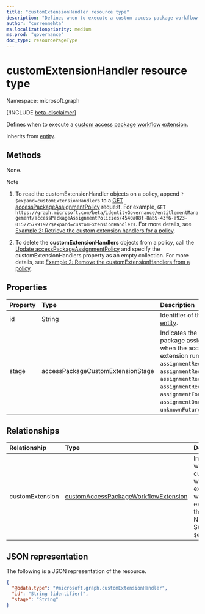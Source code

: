 ```yaml
---
title: "customExtensionHandler resource type"
description: "Defines when to execute a custom access package workflow extension."
author: "currenmehta"
ms.localizationpriority: medium
ms.prod: "governance"
doc_type: resourcePageType
---
```


# customExtensionHandler resource type

Namespace: microsoft.graph

[!INCLUDE [beta-disclaimer](../../includes/beta-disclaimer.md)]

Defines when to execute a [custom access package workflow extension](customaccesspackageworkflowextension.md).

Inherits from [entity](entity.md).

## Methods
None.

> [!NOTE]
>
> 1. To read the customExtensionHandler objects on a policy, append `?$expand=customExtensionHandlers` to a [GET accessPackageAssignmentPolicy](../api/accesspackageassignmentpolicy-get.md) request. For example, `GET https://graph.microsoft.com/beta/identityGovernance/entitlementManagement/accessPackageAssignmentPolicies/4540a08f-8ab5-43f6-a923-015275799197?$expand=customExtensionHandlers`. For more details, see [Example 2: Retrieve the custom extension handlers for a policy](../api/accesspackageassignmentpolicy-get.md#example-2-retrieve-the-custom-extension-handlers-for-a-policy).
>
> 2. To delete the **customExtensionHandlers** objects from a policy, call the [Update accessPackageAssignmentPolicy](../api/accesspackageassignmentpolicy-update.md) and specify the customExtensionHandlers property as an empty collection. For more details, see [Example 2: Remove the customExtensionHandlers from a policy](../api/accesspackageassignmentpolicy-update.md#example-2-remove-the-customextensionhandlers-from-a-policy).

## Properties
|Property|Type|Description|
|:---|:---|:---|
|id|String| Identifier of the stage. Inherited from [entity](../resources/entity.md).|
|stage|accessPackageCustomExtensionStage|Indicates the stage of the access package assignment request workflow when the access package custom extension runs. The possible values are: `assignmentRequestCreated`, `assignmentRequestApproved`, `assignmentRequestGranted`, `assignmentRequestRemoved`, `assignmentFourteenDaysBeforeExpiration`, `assignmentOneDayBeforeExpiration`, `unknownFutureValue`. |

## Relationships
|Relationship|Type|Description|
|:---|:---|:---|
|customExtension|[customAccessPackageWorkflowExtension](../resources/customaccesspackageworkflowextension.md)|Indicates which custom workflow extension will be executed at this stage. Nullable. Supports `$expand`.|

## JSON representation
The following is a JSON representation of the resource.
<!-- {
  "blockType": "resource",
  "keyProperty": "id",
  "@odata.type": "microsoft.graph.customExtensionHandler",
  "baseType": "microsoft.graph.entity",
  "openType": false
}
-->
``` json
{
  "@odata.type": "#microsoft.graph.customExtensionHandler",
  "id": "String (identifier)",
  "stage": "String"
}
```

